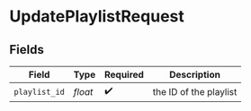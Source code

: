 # UpdatePlaylistRequest


## Fields

| Field                  | Type                   | Required               | Description            |
| ---------------------- | ---------------------- | ---------------------- | ---------------------- |
| `playlist_id`          | *float*                | :heavy_check_mark:     | the ID of the playlist |
